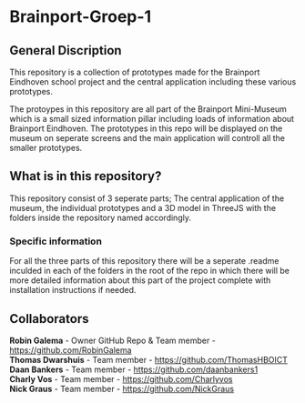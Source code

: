# Brainport-Groep-1

## General Discription

This repository is a collection of prototypes made for the Brainport Eindhoven school project and the central application including these various prototypes.

The protoypes in this repository are all part of the Brainport Mini-Museum which is a small sized information pillar including loads of information about Brainport Eindhoven. The prototypes in this repo will be displayed on the museum on seperate screens and the main application will controll all the smaller prototypes.


## What is in this repository?

This repository consist of 3 seperate parts; The central application of the museum, the individual prototypes and a 3D model in ThreeJS with the folders inside the repository named accordingly.

### Specific information

For all the three parts of this repository there will be a seperate .readme inculded in each of the folders in the root of the repo in which there will be more detailed information about this part of the project complete with installation instructions if needed.


## Collaborators

**Robin Galema** - Owner GitHub Repo & Team member - https://github.com/RobinGalema  
**Thomas Dwarshuis** - Team member - https://github.com/ThomasHBOICT  
**Daan Bankers** - Team member - https://github.com/daanbankers1  
**Charly Vos** - Team member - https://github.com/Charlyvos  
**Nick Graus** - Team member - https://github.com/NickGraus
